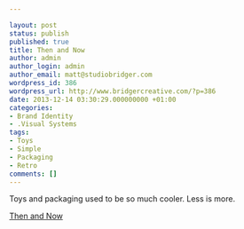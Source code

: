 ```yaml
---

layout: post
status: publish
published: true
title: Then and Now
author: admin
author_login: admin
author_email: matt@studiobridger.com
wordpress_id: 386
wordpress_url: http://www.bridgercreative.com/?p=386
date: 2013-12-14 03:30:29.000000000 +01:00
categories:
- Brand Identity
- .Visual Systems
tags:
- Toys
- Simple
- Packaging
- Retro
comments: []
---
```

Toys and packaging used to be so much cooler. Less is more. 

[Then and Now](http://www.cnn.com/2013/12/13/living/gallery/toys-then-and-now/index.html?hpt=hp_c3)
